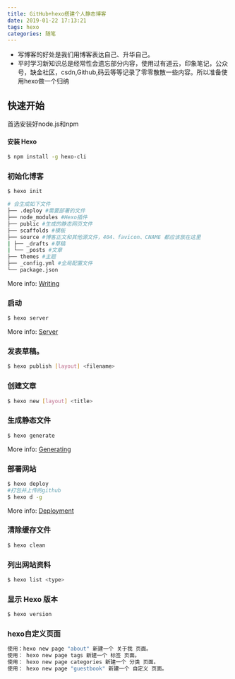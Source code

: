 ```yaml
---
title: GitHub+hexo搭建个人静态博客 
date: 2019-01-22 17:13:21
tags: hexo
categories: 随笔
---
```

* 写博客的好处是我们用博客表达自己、升华自己。
* 平时学习新知识总是经常性会遗忘部分内容，使用过有道云，印象笔记，公众号，缺金社区，csdn,Github,码云等等记录了零零散散一些内容。所以准备使用hexo做一个归纳

## 快速开始
首选安装好node.js和npm
 <!-- more -->
#### 安装 Hexo
``` bash
$ npm install -g hexo-cli
```
### 初始化博客

``` bash
$ hexo init

# 会生成如下文件
├── .deploy #需要部署的文件
├── node_modules #Hexo插件
├── public #生成的静态网页文件
├── scaffolds #模板
├── source #博客正文和其他源文件，404、favicon、CNAME 都应该放在这里
| ├── _drafts #草稿
| └── _posts #文章
├── themes #主题
├── _config.yml #全局配置文件
└── package.json
```

More info: [Writing](https://hexo.io/docs/writing.html)

### 启动

``` bash
$ hexo server
```

More info: [Server](https://hexo.io/docs/server.html)

### 发表草稿。
``` bash
$ hexo publish [layout] <filename>
```
### 创建文章
``` bash
$ hexo new [layout] <title>
```


### 生成静态文件

``` bash
$ hexo generate
```

More info: [Generating](https://hexo.io/docs/generating.html)

### 部署网站

``` bash
$ hexo deploy
#打包并上传的github
$ hexo d -g
```
More info: [Deployment](https://hexo.io/docs/deployment.html)

### 清除缓存文件
``` bash
$ hexo clean
```

### 列出网站资料
``` bash
$ hexo list <type>
```
### 显示 Hexo 版本
``` bash
$ hexo version
```

### hexo自定义页面
``` bash
使用：hexo new page "about" 新建一个 关于我 页面。 
使用： hexo new page tags 新建一个 标签 页面。 
使用： hexo new page categories 新建一个 分类 页面。 
使用： hexo new page "guestbook" 新建一个 自定义 页面。 
```